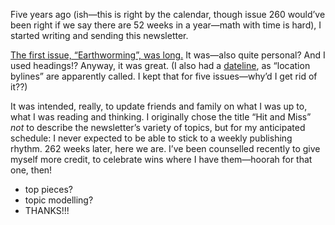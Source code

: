 Five years ago (ish—this is right by the calendar, though issue 260 would’ve been right if we say there are 52 weeks in a year—math with time is hard), I started writing and sending this newsletter.

[The first issue, “Earthworming”, was long.](https://lucascherkewski.com/hit-and-miss/1-earthworming/) It was—also quite personal? And I used headings!? Anyway, it was great. (I also had a [dateline](https://en.wikipedia.org/wiki/Dateline), as “location bylines” are apparently called. I kept that for five issues—why’d I get rid of it??)

It was intended, really, to update friends and family on what I was up to, what I was reading and thinking. I originally chose the title “Hit and Miss” _not_ to describe the newsletter’s variety of topics, but for my anticipated schedule: I never expected to be able to stick to a weekly publishing rhythm. 262 weeks later, here we are. I’ve been counselled recently to give myself more credit, to celebrate wins where I have them—hoorah for that one, then!

- top pieces?
- topic modelling?
- THANKS!!!

